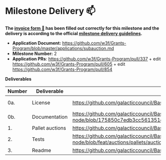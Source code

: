 # Milestone Delivery :mailbox:

**The [invoice form :pencil:](https://docs.google.com/forms/d/e/1FAIpQLSfmNYaoCgrxyhzgoKQ0ynQvnNRoTmgApz9NrMp-hd8mhIiO0A/viewform) has been filled out correctly for this milestone and the delivery is according to the official [milestone delivery guidelines](https://github.com/w3f/Grants-Program/blob/master/docs/milestone-deliverables-guidelines.md).**

- **Application Document:** https://github.com/w3f/Grants-Program/blob/master/applications/subauction.md
- **Milestone Number:** 2
- **Application PRs**: https://github.com/w3f/Grants-Program/pull/337 + edit https://github.com/w3f/Grants-Program/pull/605 + edit https://github.com/w3f/Grants-Program/pull/854

**Deliverables**

| Number | Deliverable     | Link                                                                                                                           | Notes      |
| ------ | --------------- | ------------------------------------------------------------------------------------------------------------------------------ | ---------- |
| 0a.    | License         | https://github.com/galacticcouncil/Basilisk-node/blob/feat/auctions/LICENSE                                                    | Apache 2.0 |
| 0b.    | Documentation   | https://github.com/galacticcouncil/Basilisk-node/blob/175850c7edb3cc561351e9f68255c89cadf09634/pallets/auctions/src/lib.rs#L21 | inline     |
| 1.     | Pallet auctions | https://github.com/galacticcouncil/Basilisk-node/tree/feat/auctions                                                            |            |
| 2.     | Tests           | https://github.com/galacticcouncil/Basilisk-node/blob/feat/auctions/pallets/auctions/src/tests.rs                              |            |
| 3.     | Readme          | https://github.com/galacticcouncil/Basilisk-node/blob/feat/auctions/README.md                                                  |
